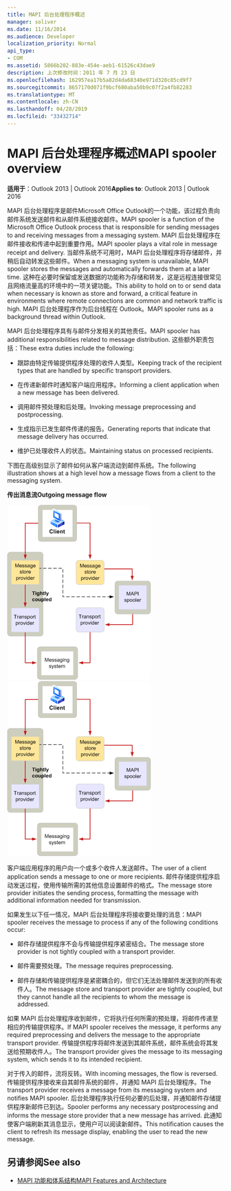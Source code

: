 ```yaml
---
title: MAPI 后台处理程序概述
manager: soliver
ms.date: 11/16/2014
ms.audience: Developer
localization_priority: Normal
api_type:
- COM
ms.assetid: 5866b202-883e-454e-aeb1-61526c43dae9
description: 上次修改时间：2011 年 7 月 23 日
ms.openlocfilehash: 162957ea17b5a82d4da68340e971d328c85cd9f7
ms.sourcegitcommit: 8657170d071f9bcf680aba50b9c07f2a4fb82283
ms.translationtype: MT
ms.contentlocale: zh-CN
ms.lasthandoff: 04/28/2019
ms.locfileid: "33432714"
---
```

# <a name="mapi-spooler-overview"></a><span data-ttu-id="fef98-103">MAPI 后台处理程序概述</span><span class="sxs-lookup"><span data-stu-id="fef98-103">MAPI spooler overview</span></span>
  
<span data-ttu-id="fef98-104">**适用于**：Outlook 2013 | Outlook 2016</span><span class="sxs-lookup"><span data-stu-id="fef98-104">**Applies to**: Outlook 2013 | Outlook 2016</span></span> 
  
<span data-ttu-id="fef98-105">MAPI 后台处理程序是邮件Microsoft Office Outlook的一个功能，该过程负责向邮件系统发送邮件和从邮件系统接收邮件。</span><span class="sxs-lookup"><span data-stu-id="fef98-105">MAPI spooler is a function of the Microsoft Office Outlook process that is responsible for sending messages to and receiving messages from a messaging system.</span></span> <span data-ttu-id="fef98-106">MAPI 后台处理程序在邮件接收和传递中起到重要作用。</span><span class="sxs-lookup"><span data-stu-id="fef98-106">MAPI spooler plays a vital role in message receipt and delivery.</span></span> <span data-ttu-id="fef98-107">当邮件系统不可用时，MAPI 后台处理程序将存储邮件，并稍后自动转发这些邮件。</span><span class="sxs-lookup"><span data-stu-id="fef98-107">When a messaging system is unavailable, MAPI spooler stores the messages and automatically forwards them at a later time.</span></span> <span data-ttu-id="fef98-108">这种在必要时保留或发送数据的功能称为存储和转发，这是远程连接很常见且网络流量高的环境中的一项关键功能。</span><span class="sxs-lookup"><span data-stu-id="fef98-108">This ability to hold on to or send data when necessary is known as store and forward, a critical feature in environments where remote connections are common and network traffic is high.</span></span> <span data-ttu-id="fef98-109">MAPI 后台处理程序作为后台线程在 Outlook。</span><span class="sxs-lookup"><span data-stu-id="fef98-109">MAPI spooler runs as a background thread within Outlook.</span></span>
  
<span data-ttu-id="fef98-110">MAPI 后台处理程序具有与邮件分发相关的其他责任。</span><span class="sxs-lookup"><span data-stu-id="fef98-110">MAPI spooler has additional responsibilities related to message distribution.</span></span> <span data-ttu-id="fef98-111">这些额外职责包括：</span><span class="sxs-lookup"><span data-stu-id="fef98-111">These extra duties include the following:</span></span>
  
- <span data-ttu-id="fef98-112">跟踪由特定传输提供程序处理的收件人类型。</span><span class="sxs-lookup"><span data-stu-id="fef98-112">Keeping track of the recipient types that are handled by specific transport providers.</span></span>
    
- <span data-ttu-id="fef98-113">在传递新邮件时通知客户端应用程序。</span><span class="sxs-lookup"><span data-stu-id="fef98-113">Informing a client application when a new message has been delivered.</span></span>
    
- <span data-ttu-id="fef98-114">调用邮件预处理和后处理。</span><span class="sxs-lookup"><span data-stu-id="fef98-114">Invoking message preprocessing and postprocessing.</span></span>
    
- <span data-ttu-id="fef98-115">生成指示已发生邮件传递的报告。</span><span class="sxs-lookup"><span data-stu-id="fef98-115">Generating reports that indicate that message delivery has occurred.</span></span>
    
- <span data-ttu-id="fef98-116">维护已处理收件人的状态。</span><span class="sxs-lookup"><span data-stu-id="fef98-116">Maintaining status on processed recipients.</span></span>
    
<span data-ttu-id="fef98-117">下图在高级别显示了邮件如何从客户端流动到邮件系统。</span><span class="sxs-lookup"><span data-stu-id="fef98-117">The following illustration shows at a high level how a message flows from a client to the messaging system.</span></span>
  
<span data-ttu-id="fef98-118">**传出消息流**</span><span class="sxs-lookup"><span data-stu-id="fef98-118">**Outgoing message flow**</span></span>
  
<span data-ttu-id="fef98-119">![传出邮件流](media/amapi_46.gif "传出邮件流")</span><span class="sxs-lookup"><span data-stu-id="fef98-119">![Outgoing message flow](media/amapi_46.gif "Outgoing message flow")</span></span>
  
<span data-ttu-id="fef98-120">客户端应用程序的用户向一个或多个收件人发送邮件。</span><span class="sxs-lookup"><span data-stu-id="fef98-120">The user of a client application sends a message to one or more recipients.</span></span> <span data-ttu-id="fef98-121">邮件存储提供程序启动发送过程，使用传输所需的其他信息设置邮件的格式。</span><span class="sxs-lookup"><span data-stu-id="fef98-121">The message store provider initiates the sending process, formatting the message with additional information needed for transmission.</span></span>
  
<span data-ttu-id="fef98-122">如果发生以下任一情况，MAPI 后台处理程序将接收要处理的消息：</span><span class="sxs-lookup"><span data-stu-id="fef98-122">MAPI spooler receives the message to process if any of the following conditions occur:</span></span>
  
- <span data-ttu-id="fef98-123">邮件存储提供程序不会与传输提供程序紧密结合。</span><span class="sxs-lookup"><span data-stu-id="fef98-123">The message store provider is not tightly coupled with a transport provider.</span></span>
    
- <span data-ttu-id="fef98-124">邮件需要预处理。</span><span class="sxs-lookup"><span data-stu-id="fef98-124">The message requires preprocessing.</span></span>
    
- <span data-ttu-id="fef98-125">邮件存储和传输提供程序是紧密耦合的，但它们无法处理邮件发送到的所有收件人。</span><span class="sxs-lookup"><span data-stu-id="fef98-125">The message store and transport provider are tightly coupled, but they cannot handle all the recipients to whom the message is addressed.</span></span>
    
<span data-ttu-id="fef98-126">如果 MAPI 后台处理程序收到邮件，它将执行任何所需的预处理，将邮件传递至相应的传输提供程序。</span><span class="sxs-lookup"><span data-stu-id="fef98-126">If MAPI spooler receives the message, it performs any required preprocessing and delivers the message to the appropriate transport provider.</span></span> <span data-ttu-id="fef98-127">传输提供程序将邮件发送到其邮件系统，邮件系统会将其发送给预期收件人。</span><span class="sxs-lookup"><span data-stu-id="fef98-127">The transport provider gives the message to its messaging system, which sends it to its intended recipient.</span></span>
  
<span data-ttu-id="fef98-128">对于传入的邮件，流将反转。</span><span class="sxs-lookup"><span data-stu-id="fef98-128">With incoming messages, the flow is reversed.</span></span> <span data-ttu-id="fef98-129">传输提供程序接收来自其邮件系统的邮件，并通知 MAPI 后台处理程序。</span><span class="sxs-lookup"><span data-stu-id="fef98-129">The transport provider receives a message from its messaging system and notifies MAPI spooler.</span></span> <span data-ttu-id="fef98-130">后台处理程序执行任何必要的后处理，并通知邮件存储提供程序新邮件已到达。</span><span class="sxs-lookup"><span data-stu-id="fef98-130">Spooler performs any necessary postprocessing and informs the message store provider that a new message has arrived.</span></span> <span data-ttu-id="fef98-131">此通知使客户端刷新其消息显示，使用户可以阅读新邮件。</span><span class="sxs-lookup"><span data-stu-id="fef98-131">This notification causes the client to refresh its message display, enabling the user to read the new message.</span></span>
  
## <a name="see-also"></a><span data-ttu-id="fef98-132">另请参阅</span><span class="sxs-lookup"><span data-stu-id="fef98-132">See also</span></span>

- [<span data-ttu-id="fef98-133">MAPI 功能和体系结构</span><span class="sxs-lookup"><span data-stu-id="fef98-133">MAPI Features and Architecture</span></span>](mapi-features-and-architecture.md)

